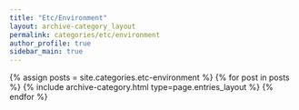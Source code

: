 ```yaml
---
title: "Etc/Environment"
layout: archive-category_layout
permalink: categories/etc/environment
author_profile: true
sidebar_main: true
---
```



{% assign posts = site.categories.etc-environment %}
{% for post in posts %} {% include archive-category.html type=page.entries_layout %} {% endfor %}
